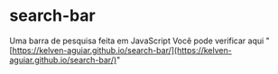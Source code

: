# search-bar
Uma barra de pesquisa feita em JavaScript
Você pode verificar aqui "[https://kelven-aguiar.github.io/search-bar/](https://kelven-aguiar.github.io/search-bar/)"
